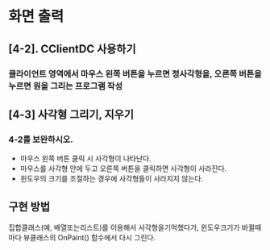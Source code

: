 # 화면 출력
## [4-2]. CClientDC 사용하기
### 클라이언트 영역에서 마우스 왼쪽 버튼을 누르면 정사각형을, 오른쪽 버튼을 누르면 원을 그리는 프로그램 작성
## [4-3] 사각형 그리기, 지우기
### 4-2를 보완하시오.
- 마우스 왼쪽 버튼 클릭 시 사각형이 나타난다.
- 마우스를 사각형 안에 두고 오른쪽 버튼을 클릭하면 사각형이 사라진다.
- 윈도우의 크기를 조절하는 경우에 사각형들이 사라지지 않는다.

## 구현 방법
집합클래스(예, 배열또는리스트)를 이용해서 사각형을기억했다가, 윈도우크기가 바뀔때마다 뷰클래스의 OnPaint() 함수에서 다시 그린다. 
